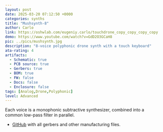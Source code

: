 ```yaml
---
layout: post
date: 2025-03-20 07:12:50 +0000
categories: synths
title: "Mushsynth-8"
author: Carlo
link: https://oshwlab.com/eugeniy.carlo/touchdrone_copy_copy_copy_copy
demo: https://www.youtube.com/watch?v=GdD2O3GCaH8
pic: ../pics/mushsynth.jpg
description: "8-voice polyphonic drone synth with a touch keyboard"
ata-rating: 4
artifacts:
  - Schematic: true
  - PCB source: true
  - Gerbers: true
  - BOM: true
  - FW: false
  - Docs: false
  - Enclosure: false
tags: [Analog,Drone,Polyphonic]
level: Advanced
---
```


Each voice is a monophonic subtractive synthesizer, combined into a common low-pass filter in parallel.

- [GitHub](https://github.com/EugeneCarlo/Mushsynth-8_voice_drone_synth) with all gerbers and other manufacturing files.